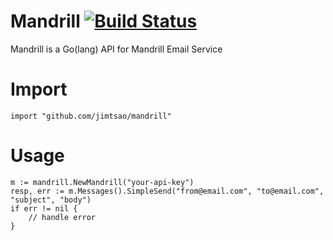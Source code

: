 # Mandrill [![Build Status](https://travis-ci.org/jimtsao/mandrill.svg)](https://travis-ci.org/jimtsao/mandrill)
Mandrill is a Go(lang) API for Mandrill Email Service

# Import
    import "github.com/jimtsao/mandrill"

# Usage
    m := mandrill.NewMandrill("your-api-key")
    resp, err := m.Messages().SimpleSend("from@email.com", "to@email.com", "subject", "body")
    if err != nil {
        // handle error
    }